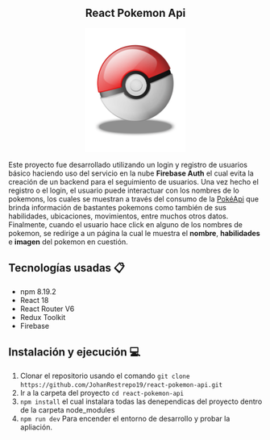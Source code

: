 <p align="center">
<h2 align="center"> React Pokemon Api </h2>
</p>

<p align="center">
<img src="pokeball.png" width="200">
</p>

Este proyecto fue desarrollado utilizando un login y registro de usuarios básico
haciendo uso del servicio en la nube **Firebase Auth** el cual evita la creación
de un backend para el seguimiento de usuarios. Una vez hecho el registro
o el login, el usuario puede interactuar con los nombres de lo pokemons,
los cuales se muestran a través del consumo de la [PokéApi](https://pokeapi.co/)
que brinda información de bastantes pokemons como también de sus habilidades,
ubicaciones, movimientos, entre muchos otros datos. Finalmente, cuando el usuario
hace click en alguno de los nombres de pokemon, se redirige a un página la cual le muestra
el **nombre**, **habilidades** e **imagen** del pokemon en cuestión.

## Tecnologías usadas :clipboard:

- npm 8.19.2
- React 18
- React Router V6
- Redux Toolkit
- Firebase

## Instalación y ejecución :computer:

1. Clonar el repositorio usando el comando `git clone https://github.com/JohanRestrepo19/react-pokemon-api.git`
2. Ir a la carpeta del proyecto `cd react-pokemon-api`
3. `npm install` el cual instalara todas las denependicas del proyecto dentro de la carpeta node_modules
4. `npm run dev` Para encender el entorno de desarrollo y probar la apliación.
